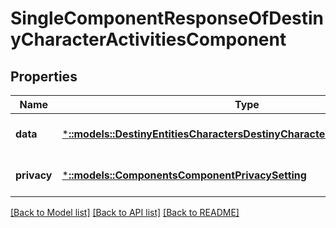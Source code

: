# SingleComponentResponseOfDestinyCharacterActivitiesComponent

## Properties
Name | Type | Description | Notes
------------ | ------------- | ------------- | -------------
**data** | [***::models::DestinyEntitiesCharactersDestinyCharacterActivitiesComponent**](Destiny.Entities.Characters.DestinyCharacterActivitiesComponent.md) |  | [optional] [default to null]
**privacy** | [***::models::ComponentsComponentPrivacySetting**](Components.ComponentPrivacySetting.md) |  | [optional] [default to null]

[[Back to Model list]](../README.md#documentation-for-models) [[Back to API list]](../README.md#documentation-for-api-endpoints) [[Back to README]](../README.md)


